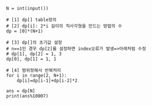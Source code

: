     N = int(input())

    # [1] dp[] table정의
    # [2] dp[i]: 2*i 길이의 직사각형을 만드는 방법의 수
    dp = [0]*(N+1)

    # [3] dp[]의 초기값 설정
    # n==1인 경우 dp[2]를 설정하면 index오류가 발생=>아래처럼 수정
    # dp[1], dp[2] = 1, 3
    dp[0], dp[1] = 1, 1

    # [4] 범위정해서 반복처리
    for i in range(2, N+1):
        dp[i]=dp[i-1]+dp[i-2]*2

    ans = dp[N]
    print(ans%10007)